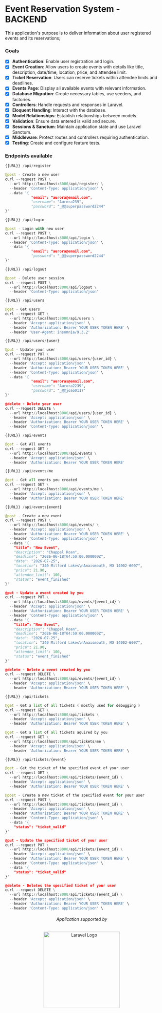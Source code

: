# Event Reservation System - BACKEND

This application's purpose is to deliver information about user registered events and its reservations;

### Goals

- [x] **Authentication**: Enable user registration and login.
- [x] **Event Creation**: Allow users to create events with details like title, description, date/time, location, price, and attendee limit.
- [x] **Ticket Reservation**: Users can reserve tickets within attendee limits and deadlines.
- [x] **Events Page**: Display all available events with relevant information.
- [x] **Database Migration**: Create necessary tables, use seeders, and factories.
- [x] **Controllers**: Handle requests and responses in Laravel.
- [x] **Eloquent Handling**: Interact with the database.
- [x] **Model Relationships**: Establish relationships between models.
- [x] **Validation**: Ensure data entered is valid and secure.
- [x] **Sessions & Sanctum**: Maintain application state and use Laravel Sanctum.
- [x] **Middleware**: Protect routes and controllers requiring authentication.
- [x] **Testing**: Create and configure feature tests.

### Endpoints available

```python
{{URL}} /api/register

@post - Create a new user
curl --request POST \
  --url http://localhost:8000/api/register/ \
  --header 'Content-Type: application/json' \
  --data '{
			"email": "aurora@email.com",
			"username": "Aurora239",
			"password": "_@@superpassword2244"
}'
```

```python
{{URL}} /api/login

@post - Login with new user
curl --request POST \
  --url http://localhost:8000/api/login \
  --header 'Content-Type: application/json' \
  --data '{
			"email": "aurora@email.com",
			"password": "_@@superpassword2244"
}'
```

```python
{{URL}} /api/logout

@post - Delete user session
curl --request POST \
  --url http://localhost:8000/api/logout \
  --header 'Content-Type: application/json'
```


```python
{{URL}} /api/users

@get - Get users
curl --request GET \
  --url http://localhost:8000/api/users \
  --header 'Accept: application/json' \
  --header 'Authorization: Bearer YOUR USER TOKEN HERE' \
  --header 'User-Agent: insomnia/9.3.2'

```


```python
{{URL}} /api/users/{user}

@put - Update your user
curl --request PUT \
  --url http://localhost:8000/api/users/{user_id} \
  --header 'Accept: application/json' \
  --header 'Authorization: Bearer YOUR USER TOKEN HERE' \
  --header 'Content-Type: application/json' \
  --data '{
			"email": "auroras@email.com",
			"username": "Aurora2239",
			"password": "_@@joao0117"
}'

@delete - Delete your user
curl --request DELETE \
  --url http://localhost:8000/api/users/{user_id} \
  --header 'Accept: application/json' \
  --header 'Authorization: Bearer YOUR USER TOKEN HERE' \
  --header 'Content-Type: application/json' \
```


```python
{{URL}} /api/events

@get - Get All events
curl --request GET \
  --url http://localhost:8000/api/events \
  --header 'Accept: application/json' \
  --header 'Authorization: Bearer YOUR USER TOKEN HERE'
```

```python
{{URL}} /api/events/me

@get - Get all events you created
curl --request GET \
  --url http://localhost:8000/api/events/me \
  --header 'Accept: application/json' \
  --header 'Authorization: Bearer YOUR USER TOKEN HERE'
```

```python
{{URL}} /api/events{event}

@post - Create a new event
curl --request POST \
  --url http://localhost:8000/api/events/ \
  --header 'Accept: application/json' \
  --header 'Authorization: Bearer YOUR USER TOKEN HERE' \
  --header 'Content-Type: application/json' \
  --data '{
	"title": "New Event",
	"description": "Chappel Roan",
	"deadline": "2026-06-18T04:50:00.000000Z",
	"date": "2026-07-25",
	"location": "340 Milford Lakes\nAnaismouth, MO 14002-6007",
	"price": 21.90,
	"attendee_limit": 100,
	"status": "event_finished"
}'

@put - Update a event created by you
curl --request PUT \
  --url http://localhost:8000/api/events/{event_id} \
  --header 'Accept: application/json' \
  --header 'Authorization: Bearer YOUR USER TOKEN HERE' \
  --header 'Content-Type: application/json' \
  --data '{
	"title": "New Event",
	"description": "Chappel Roan",
	"deadline": "2026-06-18T04:50:00.000000Z",
	"date": "2026-07-25",
	"location": "340 Milford Lakes\nAnaismouth, MO 14002-6007",
	"price": 21.90,
	"attendee_limit": 100,
	"status": "event_finished"
}'

@delete - Delete a event created by you 
curl --request DELETE \
  --url http://localhost:8000/api/events/{event_id} \
  --header 'Accept: application/json' \
  --header 'Authorization: Bearer YOUR USER TOKEN HERE' \
```

```python
{{URL}} /api/tickets

@get - Get a list of all tickets ( mostly used for debugging )
curl --request GET \
  --url http://localhost:8000/api/tickets \
  --header 'Accept: application/json' \
  --header 'Authorization: Bearer YOUR USER TOKEN HERE' \
```

```python
@get - Get a list of all tickets aquired by you
curl --request GET \
  --url http://localhost:8000/api/tickets/me \
  --header 'Accept: application/json' \
  --header 'Authorization: Bearer YOUR USER TOKEN HERE' \
```

```python
{{URL}} /api/tickets/{event}

@get - Get the ticket of the specified event of your user
curl --request GET \
  --url http://localhost:8000/api/tickets/{event_id} \
  --header 'Accept: application/json' \
  --header 'Authorization: Bearer YOUR USER TOKEN HERE' \

@post - Create a new ticket of the specified event for your user
curl --request POST \
  --url http://localhost:8000/api/tickets/{event_id} \
  --header 'Accept: application/json' \
  --header 'Authorization: Bearer YOUR USER TOKEN HERE' \
  --header 'Content-Type: application/json' \
  --data '{
	"status": "ticket_valid"
}'

@put - Update the specified ticket of your user
curl --request PUT \
  --url http://localhost:8000/api/tickets/{event_id} \
  --header 'Accept: application/json' \
  --header 'Authorization: Bearer YOUR USER TOKEN HERE' \
  --header 'Content-Type: application/json' \
  --data '{
	"status": "ticket_valid"
}'

@delete - Deletes the specified ticket of your user
curl --request DELETE \
  --url http://localhost:8000/api/tickets/{event_id} \
  --header 'Accept: application/json' \
  --header 'Authorization: Bearer YOUR USER TOKEN HERE' \
  --header 'Content-Type: application/json' \
```

<h6 align="center">Application supported by</h6>

<p align="center"><a href="https://laravel.com" target="_blank"><img src="https://raw.githubusercontent.com/laravel/art/master/logo-lockup/5%20SVG/2%20CMYK/1%20Full%20Color/laravel-logolockup-cmyk-red.svg" width="250" alt="Laravel Logo"></a></p>